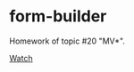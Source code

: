 # form-builder
Homework of topic #20 "MV*".

[Watch](https://annahavryliuk.github.io/form-builder/)
